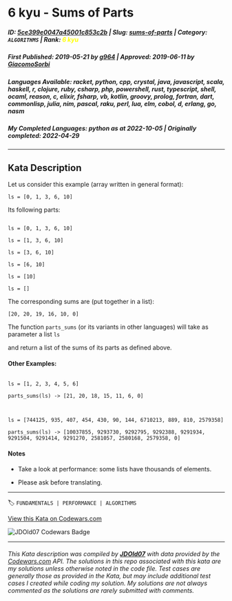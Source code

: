 # 6 kyu - Sums of Parts

##### **ID**: [5ce399e0047a45001c853c2b](https://www.codewars.com/kata/5ce399e0047a45001c853c2b) | **Slug**: [sums-of-parts](https://www.codewars.com/kata/5ce399e0047a45001c853c2b) | **Category**: `ALGORITHMS` | **Rank**: <span style="color:yellow">6 kyu</span>

##### **First Published**: 2019-05-21 ***by*** [g964](https://www.codewars.com/users/g964) | **Approved**: 2019-06-11 ***by*** [GiacomoSorbi](https://www.codewars.com/users/GiacomoSorbi)

##### **Languages Available**: racket, python, cpp, crystal, java, javascript, scala, haskell, r, clojure, ruby, csharp, php, powershell, rust, typescript, shell, ocaml, reason, c, elixir, fsharp, vb, kotlin, groovy, prolog, fortran, dart, commonlisp, julia, nim, pascal, raku, perl, lua, elm, cobol, d, erlang, go, nasm

##### **My Completed Languages**: python ***as at*** 2022-10-05 | **Originally completed**: 2022-04-29

---

## Kata Description


Let us consider this example (array written in general format):



`ls = [0, 1, 3, 6, 10]`



Its following parts:

```

ls = [0, 1, 3, 6, 10]

ls = [1, 3, 6, 10]

ls = [3, 6, 10]

ls = [6, 10]

ls = [10]

ls = []

```

The corresponding sums are (put together in a list):

`[20, 20, 19, 16, 10, 0]`



The function `parts_sums` (or its variants in other languages) will take as parameter a list `ls`

and return a list of the sums of its parts as defined above.



#### Other Examples:

```

ls = [1, 2, 3, 4, 5, 6] 

parts_sums(ls) -> [21, 20, 18, 15, 11, 6, 0]



ls = [744125, 935, 407, 454, 430, 90, 144, 6710213, 889, 810, 2579358]

parts_sums(ls) -> [10037855, 9293730, 9292795, 9292388, 9291934, 9291504, 9291414, 9291270, 2581057, 2580168, 2579358, 0]

```

#### Notes

- Take a look at performance: some lists have thousands of elements.

- Please ask before translating.



---


🏷 `FUNDAMENTALS | PERFORMANCE | ALGORITHMS`


[View this Kata on Codewars.com](https://www.codewars.com/kata/5ce399e0047a45001c853c2b)

![](https://www.codewars.com/users/jdold07/badges/large "JDOld07 Codewars Badge")

---

###### *This Kata description was compiled by [**JDOld07**](https://tpstech.dev) with data provided by the [Codewars.com](https://www.codewars.com) API.  The solutions in this repo associated with this kata are my solutions unless otherwise noted in the code file.  Test cases are generally those as provided in the Kata, but may include additional test cases I created while coding my solution.  My solutions are not always commented as the solutions are rarely submitted with comments.*
